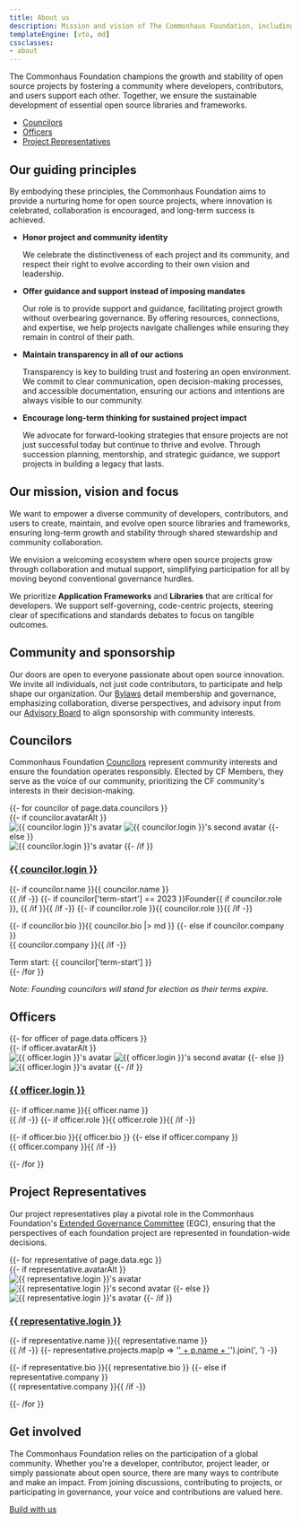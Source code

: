 ```yaml
---
title: About us
description: Mission and vision of The Commonhaus Foundation, including a list of current board members and project leaders.
templateEngine: [vto, md]
cssclasses:
- about
---
```


The Commonhaus Foundation champions the growth and stability of open source projects by fostering a community where developers, contributors, and users support each other.
Together, we ensure the sustainable development of essential open source libraries and frameworks.

- [Councilors](#councilors)
- [Officers](#officers)
- [Project Representatives](#project-representatives)

## Our guiding principles

By embodying these principles, the Commonhaus Foundation aims to provide a nurturing home for open source projects, where innovation is celebrated, collaboration is encouraged, and long-term success is achieved.

- **Honor project and community identity**

    We celebrate the distinctiveness of each project and its community, and respect their right to evolve according to their own vision and leadership.

- **Offer guidance and support instead of imposing mandates**

    Our role is to provide support and guidance, facilitating project growth without overbearing governance. By offering resources, connections, and expertise, we help projects navigate challenges while ensuring they remain in control of their path.

- **Maintain transparency in all of our actions**

    Transparency is key to building trust and fostering an open environment. We commit to clear communication, open decision-making processes, and accessible documentation, ensuring our actions and intentions are always visible to our community.

- **Encourage long-term thinking for sustained project impact**

    We advocate for forward-looking strategies that ensure projects are not just successful today but continue to thrive and evolve. Through succession planning, mentorship, and strategic guidance, we support projects in building a legacy that lasts.

## Our mission, vision and focus

We want to empower a diverse community of developers, contributors, and users to create, maintain, and evolve open source libraries and frameworks, ensuring long-term growth and stability through shared stewardship and community collaboration.

We envision a welcoming ecosystem where open source projects grow through collaboration and mutual support, simplifying participation for all by moving beyond conventional governance hurdles.

We prioritize **Application Frameworks** and **Libraries** that are critical for developers. We support self-governing, code-centric projects, steering clear of specifications and standards debates to focus on tangible outcomes.

## Community and sponsorship

Our doors are open to everyone passionate about open source innovation. We invite all individuals, not just code contributors, to participate and help shape our organization.
Our [Bylaws][] detail membership and governance, emphasizing collaboration, diverse perspectives, and advisory input from our [Advisory Board][cfab] to align sponsorship with community interests.

## Councilors

Commonhaus Foundation [Councilors][cfc] represent community interests and ensure the foundation operates responsibly. Elected by CF Members, they serve as the voice of our community, prioritizing the CF community's interests in their decision-making.

<div class="cards wrapped">
{{- for councilor of page.data.councilors }}
  <div class="card profile">
    {{- if councilor.avatarAlt }}
    <div class="avatar-flip">
        <img class="avatar avatar-front" src="{{ councilor.avatarUrl }}" alt="{{ councilor.login }}'s avatar" />
        <img class="avatar avatar-back" src="{{ councilor.avatarAlt }}" alt="{{ councilor.login }}'s second avatar" />
    {{- else }}
    <div class="avatar">
      <img class="avatar" src="{{ councilor.avatarUrl }}" alt="{{ councilor.login }}'s avatar" />
    {{- /if }}
    </div>
    <div class="text-content">
      <h3><a href="{{ councilor.url }}">{{ councilor.login }}</a></h3>
      <div class="subhead">
        {{- if councilor.name }}{{ councilor.name }}<br />{{ /if -}}
        {{- if councilor['term-start'] == 2023 }}Founder{{ if councilor.role }}, {{ /if }}{{ /if -}}
        {{- if councilor.role }}{{ councilor.role }}{{ /if -}}
      </div>
      <p>
        {{- if councilor.bio }}{{ councilor.bio |> md }}
        {{- else if councilor.company }}<br />{{ councilor.company }}{{ /if -}}
      </p>
      <footer>Term start: {{ councilor['term-start'] }}</footer>
    </div>
  </div>
{{- /for }}
</div>

_Note: Founding councilors will stand for election as their terms expire._

## Officers

<div class="cards wrapped">
{{- for officer of page.data.officers }}
  <div class="card profile">
    {{- if officer.avatarAlt }}
    <div class="avatar-flip">
      <img class="avatar avatar-front" src="{{ officer.avatarUrl }}" alt="{{ officer.login }}'s avatar" />
      <img class="avatar avatar-back" src="{{ officer.avatarAlt }}" alt="{{ officer.login }}'s second avatar" />
    {{- else }}
    <div class="avatar">
      <img class="avatar" src="{{ officer.avatarUrl }}" alt="{{ officer.login }}'s avatar" />
    {{- /if }}
    </div>
    <div class="text-content">
      <h3><a href="{{ officer.url }}">{{ officer.login }}</a></h3>
      <div class="subhead">
        {{- if officer.name }}{{ officer.name }}<br />{{ /if -}}
        {{- if officer.role }}{{ officer.role }}{{ /if -}}
      </div>
      <p>
        {{- if officer.bio }}{{ officer.bio }}
        {{- else if officer.company }}<br />{{ officer.company }}{{ /if -}}
      </p>
    </div>
  </div>
{{- /for }}
</div>

## Project Representatives

Our project representatives play a pivotal role in the Commonhaus Foundation's [Extended Governance Committee][egc] (EGC), ensuring that the perspectives of each foundation project are represented in foundation-wide decisions.

<div class="cards wrapped">
{{- for representative of page.data.egc }}
  <div class="card profile">
    {{- if representative.avatarAlt }}
    <div class="avatar-flip">
      <img class="avatar avatar-front" src="{{ representative.avatarUrl }}" alt="{{ representative.login }}'s avatar" />
      <img class="avatar avatar-back" src="{{ representative.avatarAlt }}" alt="{{ representative.login }}'s second avatar" />
    {{- else }}
    <div class="avatar">
      <img class="avatar" src="{{ representative.avatarUrl }}" alt="{{ representative.login }}'s avatar" />
    {{- /if }}
    </div>
    <div class="text-content">
      <h3><a href="{{ representative.url }}">{{ representative.login }}</a></h3>
      <div class="subhead">
          {{- if representative.name }}{{ representative.name }}<br />{{ /if -}}
          {{- representative.projects.map(p => '<a href="' + p.home + '">' + p.name + '</a>').join(', ') -}}
      </div>
      <p>
        {{- if representative.bio }}{{ representative.bio }}
        {{- else if representative.company }}<br />{{ representative.company }}{{ /if -}}
      </p>
    </div>
  </div>
{{- /for }}
</div>

## Get involved

The Commonhaus Foundation relies on the participation of a global community.
Whether you're a developer, contributor, project leader, or simply passionate about open source, there are many ways to contribute and make an impact.
From joining discussions, contributing to projects, or participating in governance, your voice and contributions are valued here.

<a href="https://github.com/sponsors/commonhaus" class="text button">Build with us</a>

[Bylaws]: ../foundation/bylaws/1-preface.md
[cfab]: ../foundation/bylaws/5-cf-advisory-board.md
[cfc]: ../foundation/bylaws/4-cf-council.md
[egc]: ../foundation/bylaws/4-cf-council.md#extended-governance-committee-egc
